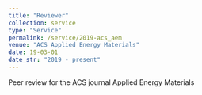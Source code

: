 ```yaml
---
title: "Reviewer"
collection: service
type: "Service"
permalink: /service/2019-acs_aem
venue: "ACS Applied Energy Materials"
date: 19-03-01
date_str: "2019 - present"
---
```


Peer review for the ACS journal Applied Energy Materials
